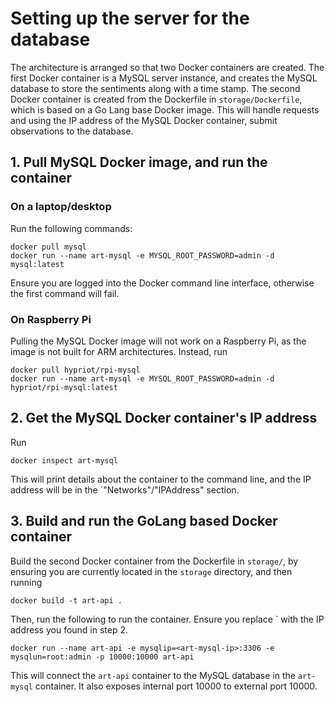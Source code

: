 # Setting up the server for the database

The architecture is arranged so that two Docker containers are created.
The first Docker container is a MySQL server instance, and creates the MySQL database to store the sentiments along with a time stamp.
The second Docker container is created from the Dockerfile in `storage/Dockerfile`, which is based on a Go Lang base Docker image. This will handle requests and using the IP address of the MySQL Docker container, submit observations to the database.

## 1. Pull MySQL Docker image, and run the container
### On a laptop/desktop
Run the following commands:

    docker pull mysql
    docker run --name art-mysql -e MYSQL_ROOT_PASSWORD=admin -d mysql:latest

Ensure you are logged into the Docker command line interface, otherwise the first command will fail.

### On Raspberry Pi
Pulling the MySQL Docker image will not work on a Raspberry Pi, as the image is not built for ARM architectures.
Instead, run

    docker pull hypriot/rpi-mysql
    docker run --name art-mysql -e MYSQL_ROOT_PASSWORD=admin -d hypriot/rpi-mysql:latest

## 2. Get the MySQL Docker container's IP address
Run

    docker inspect art-mysql

This will print details about the container to the command line, and the IP address will be in the `"Networks"/"IPAddress" section.

## 3. Build and run the GoLang based Docker container
Build the second Docker container from the Dockerfile in `storage/`, by ensuring you are currently located in the `storage` directory, and then running

    docker build -t art-api .

Then, run the following to run the container. Ensure you replace `<art-mysql-ip> with the IP address you found in step 2.

    docker run --name art-api -e mysqlip=<art-mysql-ip>:3306 -e mysqlun=root:admin -p 10000:10000 art-api

This will connect the `art-api` container to the MySQL database in the `art-mysql` container. It also exposes internal port 10000 to external port 10000.
